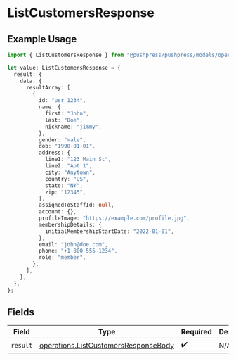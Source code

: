 # ListCustomersResponse

## Example Usage

```typescript
import { ListCustomersResponse } from "@pushpress/pushpress/models/operations";

let value: ListCustomersResponse = {
  result: {
    data: {
      resultArray: [
        {
          id: "usr_1234",
          name: {
            first: "John",
            last: "Doe",
            nickname: "jimmy",
          },
          gender: "male",
          dob: "1990-01-01",
          address: {
            line1: "123 Main St",
            line2: "Apt 1",
            city: "Anytown",
            country: "US",
            state: "NY",
            zip: "12345",
          },
          assignedToStaffId: null,
          account: {},
          profileImage: "https://example.com/profile.jpg",
          membershipDetails: {
            initialMembershipStartDate: "2022-01-01",
          },
          email: "john@doe.com",
          phone: "+1-800-555-1234",
          role: "member",
        },
      ],
    },
  },
};
```

## Fields

| Field                                                                                        | Type                                                                                         | Required                                                                                     | Description                                                                                  |
| -------------------------------------------------------------------------------------------- | -------------------------------------------------------------------------------------------- | -------------------------------------------------------------------------------------------- | -------------------------------------------------------------------------------------------- |
| `result`                                                                                     | [operations.ListCustomersResponseBody](../../models/operations/listcustomersresponsebody.md) | :heavy_check_mark:                                                                           | N/A                                                                                          |
